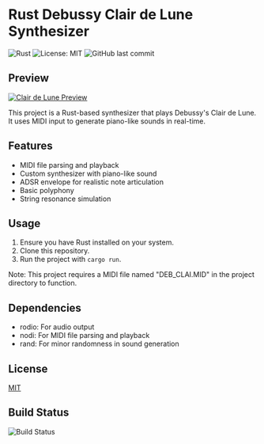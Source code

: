 # Rust Debussy Clair de Lune Synthesizer

![Rust](https://img.shields.io/badge/rust-%23000000.svg?style=for-the-badge&logo=rust&logoColor=white)
![License: MIT](https://img.shields.io/badge/License-MIT-yellow.svg)
![GitHub last commit](https://img.shields.io/github/last-commit/samoylenkodmitry/rust_debussy_clair_de_lune)

## Preview

[![Clair de Lune Preview](https://img.youtube.com/vi/l-EPGSopoZE/0.jpg)](https://www.youtube.com/watch?v=l-EPGSopoZE)

This project is a Rust-based synthesizer that plays Debussy's Clair de Lune. It uses MIDI input to generate piano-like sounds in real-time.

## Features

- MIDI file parsing and playback
- Custom synthesizer with piano-like sound
- ADSR envelope for realistic note articulation
- Basic polyphony
- String resonance simulation

## Usage

1. Ensure you have Rust installed on your system.
2. Clone this repository.
3. Run the project with `cargo run`.

Note: This project requires a MIDI file named "DEB_CLAI.MID" in the project directory to function.

## Dependencies

- rodio: For audio output
- nodi: For MIDI file parsing and playback
- rand: For minor randomness in sound generation

## License

[MIT](https://opensource.org/licenses/MIT)

## Build Status

![Build Status](https://img.shields.io/github/workflow/status/samoylenkodmitry/rust_debussy_clair_de_lune/Rust)